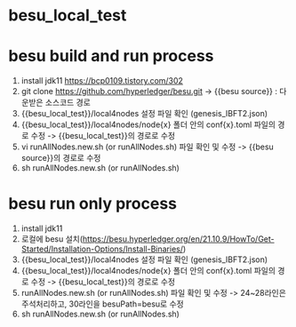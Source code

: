 # besu_local_test

# besu build and run process
1. install jdk11 https://bcp0109.tistory.com/302
2. git clone https://github.com/hyperledger/besu.git -> {{besu source}} : 다운받은 소스코드 경로 
3. {{besu_local_test}}/local4nodes 설정 파일 확인 (genesis_IBFT2.json)
4. {{besu_local_test}}/local4nodes/node{x} 폴더 안의 conf{x}.toml 파일의 경로 수정 -> {{besu_local_test}}의 경로로 수정
5. vi runAllNodes.new.sh (or runAllNodes.sh) 파일 확인 및 수정 -> {{besu source}}의 경로로 수정 
6. sh runAllNodes.new.sh (or runAllNodes.sh)

# besu run only process
1. install jdk11
2. 로컬에 besu 설치(https://besu.hyperledger.org/en/21.10.9/HowTo/Get-Started/Installation-Options/Install-Binaries/)
3. {{besu_local_test}}/local4nodes 설정 파일 확인 (genesis_IBFT2.json)
4. {{besu_local_test}}/local4nodes/node{x} 폴더 안의 conf{x}.toml 파일의 경로 수정 -> {{besu_local_test}}의 경로로 수정
5. runAllNodes.new.sh (or runAllNodes.sh) 파일 확인 및 수정 -> 24~28라인은 주석처리하고, 30라인을 besuPath=besu로 수정
6. sh runAllNodes.new.sh (or runAllNodes.sh)
